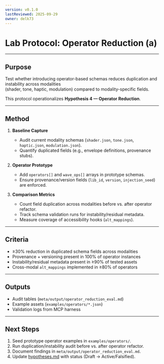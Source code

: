 ```yaml
---
version: v0.1.0
lastReviewed: 2025-09-29
owner: delk73
---
```


# Lab Protocol: Operator Reduction (a)

---

## Purpose

Test whether introducing operator-based schemas reduces duplication and instability across modalities  
(shader, tone, haptic, modulation) compared to modality-specific fields.

This protocol operationalizes **Hypothesis 4 — Operator Reduction**.

---

## Method

1. **Baseline Capture**  
   - Audit current modality schemas (`shader.json`, `tone.json`, `haptic.json`, `modulation.json`).  
   - Quantify duplicated fields (e.g., envelope definitions, provenance stubs).  

2. **Operator Prototype**  
   - Add `operators[]` and `wave_ops[]` arrays in prototype schemas.  
   - Ensure provenance/version fields (`lib_id`, `version`, `injection_seed`) are enforced.  

3. **Comparison Metrics**  
   - Count field duplication across modalities before vs. after operator refactor.  
   - Track schema validation runs for instability/residual metadata.  
   - Measure coverage of accessibility hooks (`alt_mappings`).  

---

## Criteria

- ≥30% reduction in duplicated schema fields across modalities  
- Provenance + versioning present in 100% of operator instances  
- Instability/residual metadata present in ≥90% of tested assets  
- Cross-modal `alt_mappings` implemented in ≥80% of operators  

---

## Outputs

- Audit tables (`meta/output/operator_reduction_eval.md`)
- Example assets (`examples/operators/*.json`)
- Validation logs from MCP harness

---

## Next Steps

1. Seed prototype operator examples in `examples/operators/`.
2. Run duplication/instability audit before vs. after operator refactor.
3. Document findings in `meta/output/operator_reduction_eval.md`.
4. Update [hypotheses.md](../hypotheses.md) with status (Draft → Active/Falsified).
